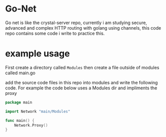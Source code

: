# Go-Net
Go net is like the crystal-server repo, currently i am studying secure, advanced and complex HTTP routing with golang using channels, this code repo contains some code i write to practice this.


# example usage 

First create a directory called `Modules` then create a file outside of modules called main.go 

add the source code files in this repo into modules and write the following code. For example the code below uses a Modules dir and impliments the proxy 

```go
package main

import Network "main/Modules"

func main() {
	Network.Proxy()
}

```
